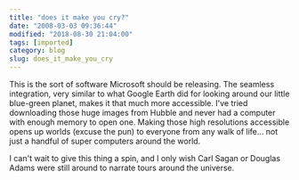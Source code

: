 ```yaml
---
title: "does it make you cry?"
date: "2008-03-03 09:36:44"
modified: "2018-08-30 21:04:00"
tags: [imported]
category: blog
slug: does_it_make_you_cry
---
```


This is the sort of software Microsoft should be releasing. The seamless integration, very similar to what Google Earth did for looking around our little blue-green planet, makes it that much more accessible. I've tried downloading those huge images from Hubble and never had a computer with enough memory to open one. Making those high resolutions accessible opens up worlds (excuse the pun) to everyone from any walk of life... not just a handful of super computers around the world.

I can't wait to give this thing a spin, and I only wish Carl Sagan or Douglas Adams were still around to narrate tours around the universe.
